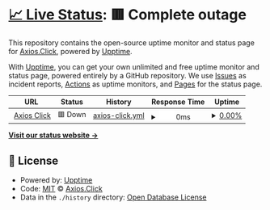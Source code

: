 # [📈 Live Status](https:///status-for-axios-systems): <!--live status--> **🟥 Complete outage**

This repository contains the open-source uptime monitor and status page for [Axios.Click](https://axios.click/), powered by [Upptime](https://github.com/upptime/upptime).

With [Upptime](https://upptime.js.org), you can get your own unlimited and free uptime monitor and status page, powered entirely by a GitHub repository. We use [Issues](https://github.com/AXIOS-click/axios-status-monitor/issues) as incident reports, [Actions](https://github.com/AXIOS-click/axios-status-monitor/actions) as uptime monitors, and [Pages](https:///status-for-axios-systems) for the status page.

<!--start: status pages-->
<!-- This summary is generated by Upptime (https://github.com/upptime/upptime) -->
<!-- Do not edit this manually, your changes will be overwritten -->
<!-- prettier-ignore -->
| URL | Status | History | Response Time | Uptime |
| --- | ------ | ------- | ------------- | ------ |
| <img alt="" src="https://icons.duckduckgo.com/ip3/axicl.store.ico" height="13"> [Axios Click](https://axicl.store) | 🟥 Down | [axios-click.yml](https://github.com/AXIOS-click/axios-status-systems/commits/HEAD/history/axios-click.yml) | <details><summary><img alt="Response time graph" src="./graphs/axios-click/response-time-week.png" height="20"> 0ms</summary><br><a href="https://AXIOS-click.github.io/axios-status-systems/history/axios-click"><img alt="Response time 0" src="https://img.shields.io/endpoint?url=https%3A%2F%2Fraw.githubusercontent.com%2FAXIOS-click%2Faxios-status-systems%2FHEAD%2Fapi%2Faxios-click%2Fresponse-time.json"></a><br><a href="https://AXIOS-click.github.io/axios-status-systems/history/axios-click"><img alt="24-hour response time 0" src="https://img.shields.io/endpoint?url=https%3A%2F%2Fraw.githubusercontent.com%2FAXIOS-click%2Faxios-status-systems%2FHEAD%2Fapi%2Faxios-click%2Fresponse-time-day.json"></a><br><a href="https://AXIOS-click.github.io/axios-status-systems/history/axios-click"><img alt="7-day response time 0" src="https://img.shields.io/endpoint?url=https%3A%2F%2Fraw.githubusercontent.com%2FAXIOS-click%2Faxios-status-systems%2FHEAD%2Fapi%2Faxios-click%2Fresponse-time-week.json"></a><br><a href="https://AXIOS-click.github.io/axios-status-systems/history/axios-click"><img alt="30-day response time 0" src="https://img.shields.io/endpoint?url=https%3A%2F%2Fraw.githubusercontent.com%2FAXIOS-click%2Faxios-status-systems%2FHEAD%2Fapi%2Faxios-click%2Fresponse-time-month.json"></a><br><a href="https://AXIOS-click.github.io/axios-status-systems/history/axios-click"><img alt="1-year response time 0" src="https://img.shields.io/endpoint?url=https%3A%2F%2Fraw.githubusercontent.com%2FAXIOS-click%2Faxios-status-systems%2FHEAD%2Fapi%2Faxios-click%2Fresponse-time-year.json"></a></details> | <details><summary><a href="https://AXIOS-click.github.io/axios-status-systems/history/axios-click">0.00%</a></summary><a href="https://AXIOS-click.github.io/axios-status-systems/history/axios-click"><img alt="All-time uptime 25.95%" src="https://img.shields.io/endpoint?url=https%3A%2F%2Fraw.githubusercontent.com%2FAXIOS-click%2Faxios-status-systems%2FHEAD%2Fapi%2Faxios-click%2Fuptime.json"></a><br><a href="https://AXIOS-click.github.io/axios-status-systems/history/axios-click"><img alt="24-hour uptime 0.00%" src="https://img.shields.io/endpoint?url=https%3A%2F%2Fraw.githubusercontent.com%2FAXIOS-click%2Faxios-status-systems%2FHEAD%2Fapi%2Faxios-click%2Fuptime-day.json"></a><br><a href="https://AXIOS-click.github.io/axios-status-systems/history/axios-click"><img alt="7-day uptime 0.00%" src="https://img.shields.io/endpoint?url=https%3A%2F%2Fraw.githubusercontent.com%2FAXIOS-click%2Faxios-status-systems%2FHEAD%2Fapi%2Faxios-click%2Fuptime-week.json"></a><br><a href="https://AXIOS-click.github.io/axios-status-systems/history/axios-click"><img alt="30-day uptime 0.00%" src="https://img.shields.io/endpoint?url=https%3A%2F%2Fraw.githubusercontent.com%2FAXIOS-click%2Faxios-status-systems%2FHEAD%2Fapi%2Faxios-click%2Fuptime-month.json"></a><br><a href="https://AXIOS-click.github.io/axios-status-systems/history/axios-click"><img alt="1-year uptime 0.00%" src="https://img.shields.io/endpoint?url=https%3A%2F%2Fraw.githubusercontent.com%2FAXIOS-click%2Faxios-status-systems%2FHEAD%2Fapi%2Faxios-click%2Fuptime-year.json"></a></details>

<!--end: status pages-->

[**Visit our status website →**](https:///status-for-axios-systems)

## 📄 License

- Powered by: [Upptime](https://github.com/upptime/upptime)
- Code: [MIT](./LICENSE) © [Axios.Click](https://axios.click/)
- Data in the `./history` directory: [Open Database License](https://opendatacommons.org/licenses/odbl/1-0/)
